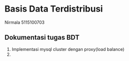 # Basis Data Terdistribusi

Nirmala 
5115100703

## Dokumentasi tugas BDT
1. Implementasi mysql cluster dengan proxy(load balance)
2. 
